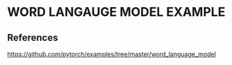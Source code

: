 # WORD LANGAUGE MODEL EXAMPLE


## References
https://github.com/pytorch/examples/tree/master/word_language_model